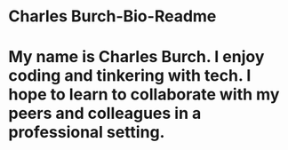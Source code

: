 # Charles Burch-Bio-Readme
# My name is Charles Burch. I enjoy coding and tinkering with tech. I hope to learn to collaborate with my peers and colleagues in a professional setting.
